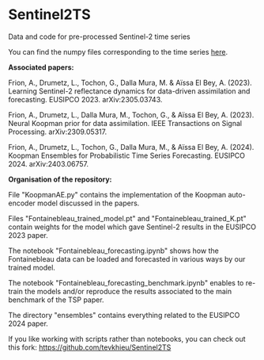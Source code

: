 # Sentinel2TS
Data and code for pre-processed Sentinel-2 time series

You can find the numpy files corresponding to the time series [here](https://drive.google.com/drive/folders/1doHnjryCMptkzxYFfw-ILwAD0tOK3LGH?usp=sharing).

**Associated papers:**

Frion, A., Drumetz, L., Tochon, G., Dalla Mura, M. & Aïssa El Bey, A. (2023). Learning Sentinel-2 reflectance dynamics for data-driven assimilation and forecasting. EUSIPCO 2023. arXiv:2305.03743.

Frion, A., Drumetz, L., Dalla Mura, M., Tochon, G., & Aïssa El Bey, A. (2023). Neural Koopman prior for data assimilation. IEEE Transactions on Signal Processing. arXiv:2309.05317.

Frion, A., Drumetz, L., Tochon, G., Dalla Mura, M., & Aïssa El Bey, A. (2024). Koopman Ensembles for Probabilistic Time Series Forecasting. EUSIPCO 2024. arXiv:2403.06757. 

**Organisation of the repository:**

File "KoopmanAE.py" contains the implementation of the Koopman auto-encoder model discussed in the papers.

Files "Fontainebleau_trained_model.pt" and "Fontainebleau_trained_K.pt" contain weights for the model which gave Sentinel-2 results in the EUSIPCO 2023 paper.

The notebook "Fontainebleau_forecasting.ipynb" shows how the Fontainebleau data can be loaded and forecasted in various ways by our trained model.

The notebook "Fontainebleau_forecasting_benchmark.ipynb" enables to re-train the models and/or reproduce the results associated to the main benchmark of the TSP paper.

The directory "ensembles" contains everything related to the EUSIPCO 2024 paper.

If you like working with scripts rather than notebooks, you can check out this fork: https://github.com/tevkhieu/Sentinel2TS
